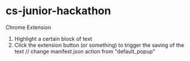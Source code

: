 # cs-junior-hackathon
Chrome Extension

1. Highlight a certain block of text
2. Click the extension button (or something) to trigger the saving of the text // change manifest.json action from "default_popup"